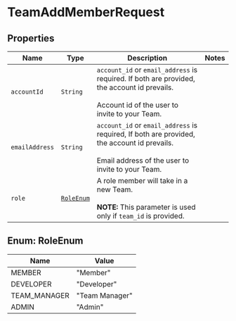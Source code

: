 

# TeamAddMemberRequest



## Properties

Name | Type | Description | Notes
------------ | ------------- | ------------- | -------------
| `accountId` | ```String``` |  `account_id` or `email_address` is required. If both are provided, the account id prevails.<br><br>Account id of the user to invite to your Team.  |  |
| `emailAddress` | ```String``` |  `account_id` or `email_address` is required, If both are provided, the account id prevails.<br><br>Email address of the user to invite to your Team.  |  |
| `role` | [```RoleEnum```](#RoleEnum) |  A role member will take in a new Team.<br><br>**NOTE:** This parameter is used only if `team_id` is provided.  |  |



## Enum: RoleEnum

Name | Value
---- | -----
| MEMBER | &quot;Member&quot; |
| DEVELOPER | &quot;Developer&quot; |
| TEAM_MANAGER | &quot;Team Manager&quot; |
| ADMIN | &quot;Admin&quot; |



